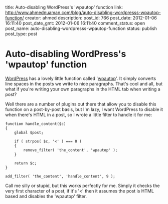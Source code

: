 title: Auto-disabling WordPress's 'wpautop' function
link: http://www.ahmednuaman.com/blog/auto-disabling-wordpresss-wpautop-function/
creator: ahmed
description: 
post_id: 766
post_date: 2012-01-06 16:11:40
post_date_gmt: 2012-01-06 16:11:40
comment_status: open
post_name: auto-disabling-wordpresss-wpautop-function
status: publish
post_type: post

# Auto-disabling WordPress's 'wpautop' function

[WordPress](http://wordpress.org/) has a lovely little function called '[wpautop](http://codex.wordpress.org/Function_Reference/wpautop)'. It simply converts line spaces in the posts we write to nice paragraphs. That's cool and all, but what if you're writing your own paragraphs in the HTML tab when writing a post? 

Well there are a number of plugins out there that allow you to disable this function on a post-by-post basis, but I'm lazy, I want WordPress to disable it when there's HTML in a post, so I wrote a little filter to handle it for me:

	function handle_content($c) 
	{ 
		global $post; 
		
		if ( strpos( $c, '<' ) === 0 ) 
		{ 
			remove_filter( 'the_content', 'wpautop' ); 
		} 
		
		return $c; 
	} 
	
	add_filter( 'the_content', 'handle_content', 9 );

Call me silly or stupid, but this works perfectly for me. Simply it checks the very first character of a post, if it's '<' then it assumes the post is HTML based and disables the 'wpautop' filter.